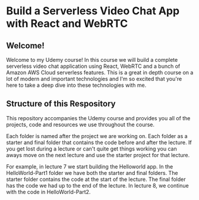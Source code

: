 # Build a Serverless Video Chat App with React and WebRTC

## Welcome!

Welcome to my Udemy course! In this course we will build a complete serverless video chat application using React, WebRTC and a bunch of Amazon AWS Cloud serverless features. This is a great in depth course on a lot of modern and important technologies and I'm so excited that you're here to take a deep dive into these technologies with me.

## Structure of this Respository

This repository accompanies the Udemy course and provides you all of the projects, code and resources we use throughout the course.

Each folder is named after the project we are working on. Each folder as a starter and final folder that contains the code before and after the lecture. If you get lost during a lecture or can't quite get things working you can aways move on the next lecture and use the starter project for that lecture.

For example, in lecture 7 we start building the Helloworld app. In the HelloWorld-Part1 folder we have both the starter and final folders. The starter folder contains the code at the start of the lecture. The final folder has the code we had up to the end of the lecture. In lecture 8, we continue with the code in HelloWorld-Part2.
